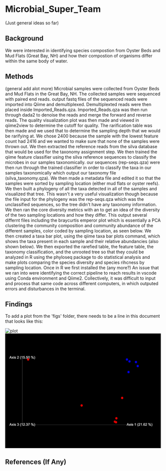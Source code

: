 # Microbial_Super_Team

(Just general ideas so far)

## Background

We were interested in identifying species compostion from Oyster Beds and Mud Flats (Great Bay, NH) and how their compostion of organisms differ within the same body of water. 

## Methods

(general add alot more)
Microbial samples were collected from Oyster Beds and Mud Flats in the Great Bay, NH. The collected samples were sequenced with paired end reads. output fastq files of the sequenced reads were imported into Qiime and demultiplexed. Demultiplexted reads were then placed inside Imported_Reads.qza. Imported_Reads.qza was then run through dada2 to denoise the reads and merge the forward and reverse reads. The quality visualization plot was then made and viewed in qiime2view to determine the cutoff for quality. The rarification table was then made and we used that to determine the sampling depth that we would be rarifying at. We chose 2400 because the sample with the lowest feature count had 2416 and we wanted to make sure that none of the samples were thrown out. We then extracted the reference reads from the silva database that would be used for the taxonomy assignment step. We then trained the qiime feature classifier using the silva reference sequences to classify the microbes in our samples taxonomically. our sequences (rep-seqs.qza) were then run through the trained classifier in order to classify the taxa in our samples taxonomically which output our taxonomy file (silva_taxonomy.qza). We then made a metadata file and edited it so that the samples were sorted by sampling location (either mud flats or oyster reefs). We then built a phylogeny of all the taxa detected in all of the samples and visualized that tree. This wasn't a very useful visualization though because the file input for the phylogeny was the rep-seqs.qza which was the unclassified sequences, so the tree didn't have any taxonomy information. We then ran the core diversity metrics with an to get an idea of the diversity of the two sampling locations and how they differ. This output several differnt files including the braycurtis emperor plot which is essentially a PCA clustering the community composition and community abundance of the different samples, color coded by sampling location, as seen below. We then created a taxa bar plot, using the qiime taxa bar plots command, which shows the taxa present in each sample and their relative abundancies (also shown below). We then exported the rarefied table, the feature table, the taxonomy classification, and the unrooted tree so that they could be analyzed in R using the phyloseq package to do statistical analysis and make plots comparing the species diversity and species rihcness by sampling location. Once in R we first installed the 
(any more?)
An issue that we ran into were identifying the correct pipeline to reach results in vscode using Conda environment and Qiime2. Collectively, it was difficult to input and process that same code across different computers, in which outputed errors and disturbances in the terminal.


## Findings

To add a plot from the 'figs' folder, there needs to be a line in this document that looks like this:

![plot](figures/plotfile.png)
![plot](Figures/emperor.png)

## References (If Any)
